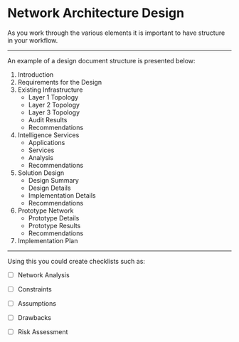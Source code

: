 # Network Architecture Design
As you work through the various elements it is important to have structure in your workflow.





---
An example of a design document structure is presented below:
1. Introduction
2. Requirements for the Design
3. Existing Infrastructure
    * Layer 1 Topology
    * Layer 2 Topology
    * Layer 3 Topology
    * Audit Results
    * Recommendations
4. Intelligence Services
    * Applications
    * Services
    * Analysis
    * Recommendations
5. Solution Design
    * Design Summary
    * Design Details
    * Implementation Details
    * Recommendations
6. Prototype Network
    * Prototype Details
    * Prototype Results
    * Recommendations
7. Implementation Plan

---

Using this you could create checklists such as:

- [ ] Network Analysis
- [ ] Constraints
- [ ] Assumptions
- [ ] Drawbacks
- [ ] Risk Assessment

      
